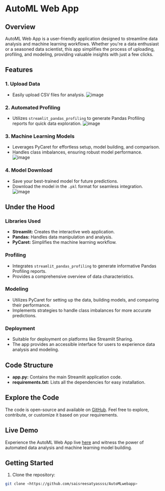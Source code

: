 # AutoML Web App

## Overview

AutoML Web App is a user-friendly application designed to streamline data analysis and machine learning workflows. Whether you're a data enthusiast or a seasoned data scientist, this app simplifies the process of uploading, profiling, and modeling, providing valuable insights with just a few clicks.

## Features

### 1. Upload Data
- Easily upload CSV files for analysis.
![image](https://github.com/saisreesatyassss/AutoMLwebapp/assets/132558766/9fee61ea-4b43-42fa-b1ad-a10cc9022ea7)

### 2. Automated Profiling
- Utilizes `streamlit_pandas_profiling` to generate Pandas Profiling reports for quick data exploration.
![image](https://github.com/saisreesatyassss/AutoMLwebapp/assets/132558766/a929efcf-e035-43b2-aae8-9a2a6c01ea57)

### 3. Machine Learning Models
- Leverages PyCaret for effortless setup, model building, and comparison.
- Handles class imbalances, ensuring robust model performance.
![image](https://github.com/saisreesatyassss/AutoMLwebapp/assets/132558766/5f043072-5b99-436f-a6e6-9ba292a0778a)

### 4. Model Download
- Save your best-trained model for future predictions.
- Download the model in the `.pkl` format for seamless integration.
![image](https://github.com/saisreesatyassss/AutoMLwebapp/assets/132558766/db4784de-32a1-47bb-a1db-46aa16e41bc6)

## Under the Hood

### Libraries Used
- **Streamlit:** Creates the interactive web application.
- **Pandas:** Handles data manipulation and analysis.
- **PyCaret:** Simplifies the machine learning workflow.

### Profiling
- Integrates `streamlit_pandas_profiling` to generate informative Pandas Profiling reports.
- Provides a comprehensive overview of data characteristics.

### Modeling
- Utilizes PyCaret for setting up the data, building models, and comparing their performance.
- Implements strategies to handle class imbalances for more accurate predictions.

### Deployment
- Suitable for deployment on platforms like Streamlit Sharing.
- The app provides an accessible interface for users to experience data analysis and modeling.

## Code Structure

- **app.py:** Contains the main Streamlit application code.
- **requirements.txt:** Lists all the dependencies for easy installation.

## Explore the Code

The code is open-source and available on [GitHub](<https://github.com/saisreesatyassss/AutoMLwebapp>). Feel free to explore, contribute, or customize it based on your requirements.

## Live Demo

Experience the AutoML Web App live [here](<https://automlwebapp1.streamlit.app/>) and witness the power of automated data analysis and machine learning model building.

## Getting Started

1. Clone the repository:

```bash
git clone <https://github.com/saisreesatyassss/AutoMLwebapp>
